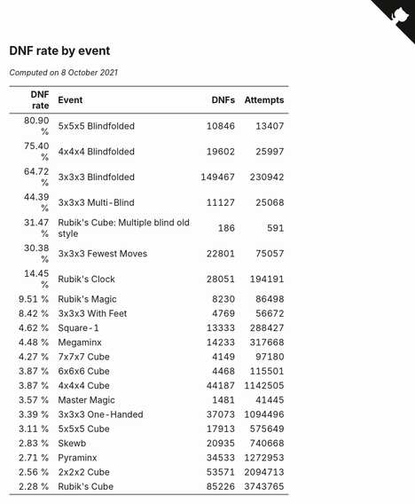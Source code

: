 ## DNF rate by event

*Computed on  8 October 2021*

| DNF rate | Event | DNFs | Attempts |
| ---: | :--- | ---: | ---: |
| 80.90 % | 5x5x5 Blindfolded | 10846 | 13407 |
| 75.40 % | 4x4x4 Blindfolded | 19602 | 25997 |
| 64.72 % | 3x3x3 Blindfolded | 149467 | 230942 |
| 44.39 % | 3x3x3 Multi-Blind | 11127 | 25068 |
| 31.47 % | Rubik's Cube: Multiple blind old style | 186 | 591 |
| 30.38 % | 3x3x3 Fewest Moves | 22801 | 75057 |
| 14.45 % | Rubik's Clock | 28051 | 194191 |
| 9.51 % | Rubik's Magic | 8230 | 86498 |
| 8.42 % | 3x3x3 With Feet | 4769 | 56672 |
| 4.62 % | Square-1 | 13333 | 288427 |
| 4.48 % | Megaminx | 14233 | 317668 |
| 4.27 % | 7x7x7 Cube | 4149 | 97180 |
| 3.87 % | 6x6x6 Cube | 4468 | 115501 |
| 3.87 % | 4x4x4 Cube | 44187 | 1142505 |
| 3.57 % | Master Magic | 1481 | 41445 |
| 3.39 % | 3x3x3 One-Handed | 37073 | 1094496 |
| 3.11 % | 5x5x5 Cube | 17913 | 575649 |
| 2.83 % | Skewb | 20935 | 740668 |
| 2.71 % | Pyraminx | 34533 | 1272953 |
| 2.56 % | 2x2x2 Cube | 53571 | 2094713 |
| 2.28 % | Rubik's Cube | 85226 | 3743765 |


<a href="https://github.com/jonatanklosko/wca_statistics" class="github-corner" aria-label="View source on Github"><svg width="80" height="80" viewBox="0 0 250 250" style="fill:#151513; color:#fff; position: absolute; top: 0; border: 0; right: 0;" aria-hidden="true"><path d="M0,0 L115,115 L130,115 L142,142 L250,250 L250,0 Z"></path><path d="M128.3,109.0 C113.8,99.7 119.0,89.6 119.0,89.6 C122.0,82.7 120.5,78.6 120.5,78.6 C119.2,72.0 123.4,76.3 123.4,76.3 C127.3,80.9 125.5,87.3 125.5,87.3 C122.9,97.6 130.6,101.9 134.4,103.2" fill="currentColor" style="transform-origin: 130px 106px;" class="octo-arm"></path><path d="M115.0,115.0 C114.9,115.1 118.7,116.5 119.8,115.4 L133.7,101.6 C136.9,99.2 139.9,98.4 142.2,98.6 C133.8,88.0 127.5,74.4 143.8,58.0 C148.5,53.4 154.0,51.2 159.7,51.0 C160.3,49.4 163.2,43.6 171.4,40.1 C171.4,40.1 176.1,42.5 178.8,56.2 C183.1,58.6 187.2,61.8 190.9,65.4 C194.5,69.0 197.7,73.2 200.1,77.6 C213.8,80.2 216.3,84.9 216.3,84.9 C212.7,93.1 206.9,96.0 205.4,96.6 C205.1,102.4 203.0,107.8 198.3,112.5 C181.9,128.9 168.3,122.5 157.7,114.1 C157.9,116.9 156.7,120.9 152.7,124.9 L141.0,136.5 C139.8,137.7 141.6,141.9 141.8,141.8 Z" fill="currentColor" class="octo-body"></path></svg></a><style>.github-corner:hover .octo-arm{animation:octocat-wave 560ms ease-in-out}@keyframes octocat-wave{0%,100%{transform:rotate(0)}20%,60%{transform:rotate(-25deg)}40%,80%{transform:rotate(10deg)}}@media (max-width:500px){.github-corner:hover .octo-arm{animation:none}.github-corner .octo-arm{animation:octocat-wave 560ms ease-in-out}}</style>
